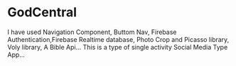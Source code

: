 # GodCentral
I have used Navigation Component, Buttom Nav,
Firebase Authentication,Firebase Realtime database,
Photo Crop and Picasso library, Voly library,
A Bible Api...
This is a type of single activity Social Media Type App...
